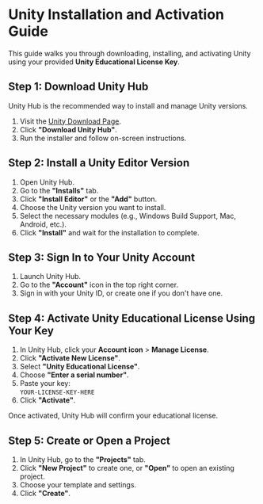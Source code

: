 # Unity Installation and Activation Guide

This guide walks you through downloading, installing, and activating Unity using your provided **Unity Educational License Key**.


## Step 1: Download Unity Hub

Unity Hub is the recommended way to install and manage Unity versions.

1. Visit the [Unity Download Page](https://unity.com/download).
2. Click **"Download Unity Hub"**.
3. Run the installer and follow on-screen instructions.



## Step 2: Install a Unity Editor Version

1. Open Unity Hub.
2. Go to the **"Installs"** tab.
3. Click **"Install Editor"** or the **"Add"** button.
4. Choose the Unity version you want to install.
5. Select the necessary modules (e.g., Windows Build Support, Mac, Android, etc.).
6. Click **"Install"** and wait for the installation to complete.



## Step 3: Sign In to Your Unity Account

1. Launch Unity Hub.
2. Go to the **"Account"** icon in the top right corner.
3. Sign in with your Unity ID, or create one if you don't have one.



## Step 4: Activate Unity Educational License Using Your Key

1. In Unity Hub, click your **Account icon** > **Manage License**.
2. Click **"Activate New License"**.
3. Select **"Unity Educational License"**.
4. Choose **"Enter a serial number"**.
5. Paste your key:  
   `YOUR-LICENSE-KEY-HERE`
6. Click **"Activate"**.

Once activated, Unity Hub will confirm your educational license.



## Step 5: Create or Open a Project

1. In Unity Hub, go to the **"Projects"** tab.
2. Click **"New Project"** to create one, or **"Open"** to open an existing project.
3. Choose your template and settings.
4. Click **"Create"**.
